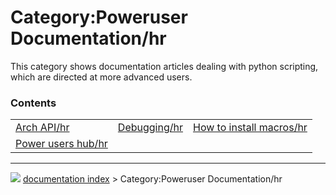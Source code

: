 # Category:Poweruser Documentation/hr
This category shows documentation articles dealing with python scripting, which are directed at more advanced users.

### Contents

|     |     |     |
| --- | --- | --- |
| [Arch API/hr](Arch_API/hr.md) | [Debugging/hr](Debugging/hr.md) | [How to install macros/hr](How_to_install_macros/hr.md) |
| [Power users hub/hr](Power_users_hub/hr.md) |



---
![](images/Right_arrow.png) [documentation index](../README.md) > Category:Poweruser Documentation/hr
